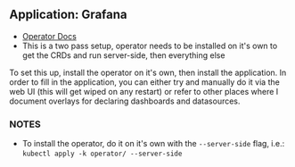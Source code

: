 ## Application: Grafana

- [Operator Docs](https://grafana.github.io/grafana-operator/docs/)
- This is a two pass setup, operator needs to be installed on it's own to get the 
  CRDs and run server-side, then everything else

To set this up, install the operator on it's own, then install the application.  In
order to fill in the application, you can either try and manually do it via the web
UI (this will get wiped on any restart) or refer to other places where I document
overlays for declaring dashboards and datasources.

### NOTES

- To install the operator, do it on it's own with the `--server-side` flag, i.e.:
  `kubectl apply -k operator/ --server-side`
